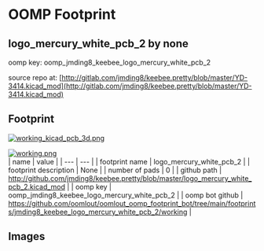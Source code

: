 # OOMP Footprint  
## logo_mercury_white_pcb_2  by none  
  
oomp key: oomp_jmding8_keebee_logo_mercury_white_pcb_2  
  
source repo at: [http://gitlab.com/jmding8/keebee.pretty/blob/master/YD-3414.kicad_mod](http://gitlab.com/jmding8/keebee.pretty/blob/master/YD-3414.kicad_mod)  
## Footprint  
  
[![working_kicad_pcb_3d.png](working_kicad_pcb_3d_600.png)](working_kicad_pcb_3d.png)  
  
[![working.png](working_600.png)](working.png)  
| name | value | 
| --- | --- | 
| footprint name | logo_mercury_white_pcb_2 | 
| footprint description | None | 
| number of pads | 0 | 
| github path | http://github.com/jmding8/keebee.pretty/blob/master/logo_mercury_white_pcb_2.kicad_mod | 
| oomp key | oomp_jmding8_keebee_logo_mercury_white_pcb_2 | 
| oomp bot github | https://github.com/oomlout/oomlout_oomp_footprint_bot/tree/main/footprints/jmding8_keebee_logo_mercury_white_pcb_2/working | 
## Images  
